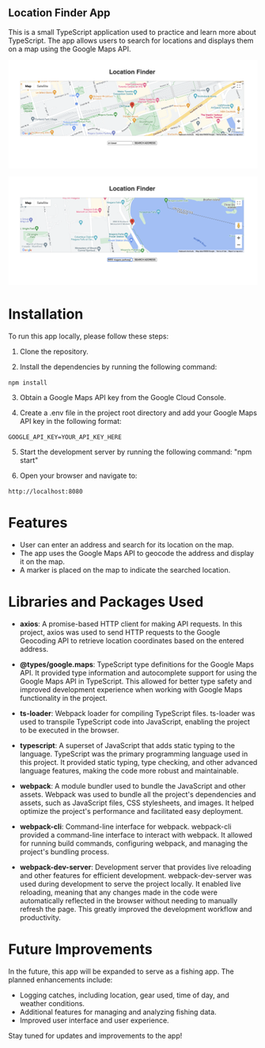 ## Location Finder App
This is a small TypeScript application used to practice and learn more about TypeScript. The app allows users to search for locations and displays them on a map using the Google Maps API.

![App Image](https://github.com/ireckless03/Share-Location/blob/main/images/Screenshot%202023-07-17%20at%203.57.04%20PM.png)

![Other examples](https://github.com/ireckless03/Share-Location/blob/main/images/Screenshot%202023-07-17%20at%204.04.33%20PM.png)


# Installation
To run this app locally, please follow these steps:

1. Clone the repository.

2. Install the dependencies by running the following command:

`npm install`

3. Obtain a Google Maps API key from the Google Cloud Console.

4. Create a .env file in the project root directory and add your Google Maps API key in the following format:

`GOOGLE_API_KEY=YOUR_API_KEY_HERE`

5. Start the development server by running the following command: "npm start"

6. Open your browser and navigate to:

`http://localhost:8080` 

# Features

- User can enter an address and search for its location on the map.
- The app uses the Google Maps API to geocode the address and display it on the map.
- A marker is placed on the map to indicate the searched location.

# Libraries and Packages Used

- **axios**: A promise-based HTTP client for making API requests. In this project, axios was used to send HTTP requests to the Google Geocoding API to retrieve location coordinates based on the entered address.

- **@types/google.maps**: TypeScript type definitions for the Google Maps API. It provided type information and autocomplete support for using the Google Maps API in TypeScript. This allowed for better type safety and improved development experience when working with Google Maps functionality in the project.

- **ts-loader**: Webpack loader for compiling TypeScript files. ts-loader was used to transpile TypeScript code into JavaScript, enabling the project to be executed in the browser.

- **typescript**:  A superset of JavaScript that adds static typing to the language. TypeScript was the primary programming language used in this project. It provided static typing, type checking, and other advanced language features, making the code more robust and maintainable.

- **webpack**:  A module bundler used to bundle the JavaScript and other assets. Webpack was used to bundle all the project's dependencies and assets, such as JavaScript files, CSS stylesheets, and images. It helped optimize the project's performance and facilitated easy deployment.

- **webpack-cli**: Command-line interface for webpack. webpack-cli provided a command-line interface to interact with webpack. It allowed for running build commands, configuring webpack, and managing the project's bundling process.

- **webpack-dev-server**: Development server that provides live reloading and other features for efficient development. webpack-dev-server was used during development to serve the project locally. It enabled live reloading, meaning that any changes made in the code were automatically reflected in the browser without needing to manually refresh the page. This greatly improved the development workflow and productivity.

# Future Improvements

In the future, this app will be expanded to serve as a fishing app. The planned enhancements include:

- Logging catches, including location, gear used, time of day, and weather conditions.
- Additional features for managing and analyzing fishing data.
- Improved user interface and user experience.

Stay tuned for updates and improvements to the app!